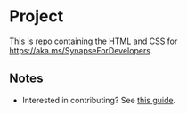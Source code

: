 # Project
This is repo containing the HTML and CSS for https://aka.ms/SynapseForDevelopers.

## Notes
- Interested in contributing? See [this guide](CONTRIBUTE.md).
